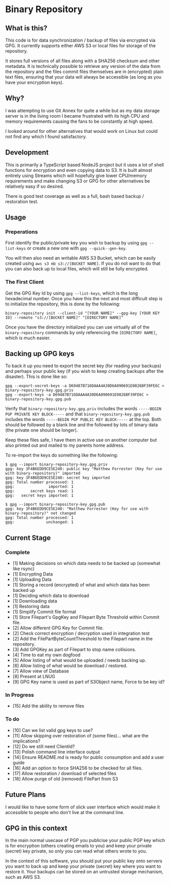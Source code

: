 # Binary Repository

## What is this?

This code is for data synchronization / backup of files via encrypted via GPG. It currently supports either AWS S3 or local files for storage of the repository.

It stores full versions of all files along with a SHA256 checksum and other metadata. It is technically possible to retrieve any version of the data from the repository and the files commit files themselves are in (encrypted) plain text files, ensuring that your data will always be accessible (as long as you have your encryption keys).

## Why?

I was attempting to use Git Annex for quite a while but as my data storage server is in the living room I became frustrated with its high CPU and memory requirements causing the fans to be constantly at high speed.

I looked around for other alternatives that would work on Linux but could not find any which I found satisfactory.

## Development

This is primarily a TypeScript based NodeJS project but it uses a lot of shell functions for encryption and even copying data to S3. It is built almost entirely using Streams which will hopefully give lower CPU/memory requirements and make changing S3 or GPG for other alternatives be relatively easy if so desired.

There is good test coverage as well as a full, bash based backup / restoration test.

## Usage

### Preperations

First identify the public/private key you wish to backup by using `gpg --list-keys` or create a new one with `gpg --quick--gen-key`.

You will then also need an writable AWS S3 Bucket, which can be easily created using `aws s3 mb s3://[BUCKET NAME]`. If you do not want to do that you can also back up to local files, which will still be fully encrypted.

### The First Client

Get the GPG Key Id by using `gpg --list-keys`, which is the long hexadecimal number. Once you have this the next and most difficult step is to initialize the repository, this is done by the following:

    binary-repository init --client-id "[YOUR NAME]" --gpg-key [YOUR KEY ID] --remote "s3://[BUCKET NAME]" "[DIRECTORY NAME]"

Once you have the directory initialized you can use virtually all of the `binary-repository` commands by only referencing the `[DIRECTORY NAME]`, which is much easier.

## Backing up GPG keys

To back it up you need to export the secret key (for reading your backups) and perhaps your public key (if you wish to keep creating backups after the disaster). This is done like so:

    gpg --export-secret-keys -a D69487B716DAAA4A30D6A090691E0826BF39FE6C > binary-repository-key.gpg.priv
    gpg --export-keys -a D69487B716DAAA4A30D6A090691E0826BF39FE6C > binary-repository-key.gpg.pub
    
Verify that `binary-repository-key.gpg.priv` includes the words `-----BEGIN PGP PRIVATE KEY BLOCK-----` and that `binary-repository-key.gpg.pub` includes the words `-----BEGIN PGP PUBLIC KEY BLOCK-----` at the top. Both should be followed by a blank line and the followed by lots of binary data (the private one should be longer).

Keep these files safe, I have them in active use on another computer but also printed out and mailed to my parents home address.

To re-import the keys do something like the following:

    $ gpg --import binary-repository-key.gpg.priv
    gpg: key 3F4B6EDD9CE5E240: public key "Matthew Forrester (Key for use with binary-repository)" imported
    gpg: key 3F4B6EDD9CE5E240: secret key imported
    gpg: Total number processed: 1
    gpg:               imported: 1
    gpg:       secret keys read: 1
    gpg:   secret keys imported: 1
    
    $ gpg --import binary-repository-key.gpg.pub 
    gpg: key 3F4B6EDD9CE5E240: "Matthew Forrester (Key for use with binary-repository)" not changed
    gpg: Total number processed: 1
    gpg:              unchanged: 1


## Current Stage

### Complete

 * [1] Making decisions on which data needs to be backed up (somewhat like rsync)
 * [1] Encrypting Data
 * [1] Uploading Data
 * [1] Storing a record (encrypted) of what and which data has been backed up
 * [1] Deciding which data to download
 * [1] Downloading data
 * [1] Restoring data
 * [1] Simplify Commit file format
 * [1] Store Filepart's GpgKey and Filepart Byte Threshold within Commit file.
 * [2] Allow different GPG Key for Commit file.
 * [2] Check correct encryption / decryption used in integration test
 * [2] Add the FilePartByteCountThreshold to the Filepart name in the repository.
 * [3] Add GPGKey as part of Filepart to stop name collisions.
 * [4] Time to eat my own dogfood
 * [5] Allow listing of what would be uploaded / needs backing up.
 * [6] Allow listing of what would be download / restored.
 * [7] Allow view of Database
 * [8] Present at LNUG
 * [9] GPG Key name is used as part of S3Object name, Force to be key id?

### In Progress

 * [15] Add the ability to remove files

### To do

 * [10] Can we list valid gpg keys to use?
 * [11] Allow skipping over restoration of (some files)... what are the implications?
 * [12] Do we still need ClientId?
 * [13] Polish command line interface output
 * [14] Ensure README.md is ready for public consumption and add a user guide
 * [16] Add an option to force SHA256 to be checked for all files.
 * [17] Allow restoration / download of selected files
 * [18] Allow purge of old (removed) FilePart from S3

## Future Plans

I would like to have some form of slick user interface which would make it accessible to people who don't live at the command line.

## GPG in this context

In the main normal usecase of PGP you publicise your public PGP key which is for encryption (others creating emails to you) and keep your private (secret) key private, so only you can read what others wrote to you.

In the context of this software, you should put your public key onto servers you want to back up and keep your private (secret) key where you want to restore it. Your backups can be stored on an untrusted storage mechanism, such as AWS S3.
